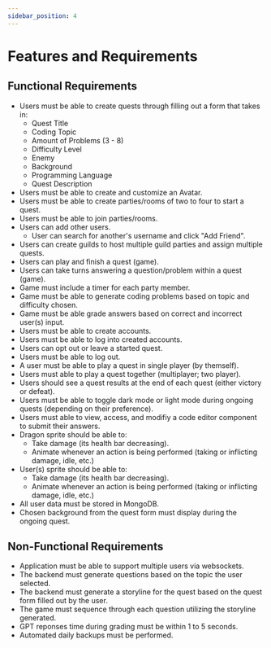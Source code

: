 ```yaml
---
sidebar_position: 4
---
```


# Features and Requirements

## Functional Requirements

* Users must be able to create quests through filling out a form that takes in:
  * Quest Title
  * Coding Topic
  * Amount of Problems (3 - 8)
  * Difficulty Level
  * Enemy 
  * Background
  * Programming Language
  * Quest Description
* Users must be able to create and customize an Avatar.
* Users must be able to create parties/rooms of two to four to start a quest.
* Users must be able to join parties/rooms.
* Users can add other users.
  * User can search for another's username and click "Add Friend".
* Users can create guilds to host multiple guild parties and assign multiple quests.
* Users can play and finish a quest (game).
* Users can take turns answering a question/problem within a quest (game).
* Game must include a timer for each party member.
* Game must be able to generate coding problems based on topic and difficulty chosen.
* Game must be able grade answers based on correct and incorrect user(s) input.
* Users must be able to create accounts.
* Users must be able to log into created accounts.
* Users can opt out or leave a started quest.
* Users must be able to log out.
* A user must be able to play a quest in single player (by themself).
* Users must able to play a quest together (multiplayer; two player).
* Users should see a quest results at the end of each quest (either victory or defeat).
* Users must be able to toggle dark mode or light mode during ongoing quests (depending on their preference).
* Users must able to view, access, and modifiy a code editor component to submit their answers.
* Dragon sprite should be able to:
  * Take damage (its health bar decreasing).
  * Animate whenever an action is being performed (taking or inflicting damage, idle, etc.)
* User(s) sprite should be able to:
  * Take damage (its health bar decreasing).
  * Animate whenever an action is being performed (taking or inflicting damage, idle, etc.)
* All user data must be stored in MongoDB.
* Chosen background from the quest form must display during the ongoing quest.
 

## Non-Functional Requirements
* Application must be able to support multiple users via websockets.
* The backend must generate questions based on the topic the user selected.
* The backend must generate a storyline for the quest based on the quest form filled out by the user.
* The game must sequence through each question utilizing the storyline generated.
* GPT reponses time during grading must be within 1 to 5 seconds.
* Automated daily backups must be performed.

